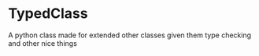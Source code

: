 # TypedClass
A python class made for extended other classes given them type checking and other nice things
